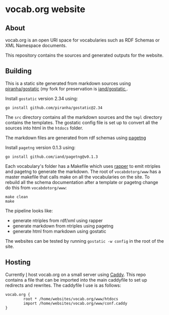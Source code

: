# vocab.org website

## About

vocab.org is an open URI space for vocabularies such as RDF Schemas or XML Namespace documents.

This repository contains the sources and generated outputs for the website. 

## Building

This is a static site generated from markdown sources using [piranha/gostatic](https://github.com/piranha/gostatic) (my fork for preservation is [iand/gostatic](https://github.com/iand/gostatic),.

Install `gostatic` version 2.34 using:

	go install github.com/piranha/gostatic@2.34

The `src` directory contains all the markdown sources and the `tmpl` directory contains the templates. The gostatic config file is set up to convert all the sources into html in the `htdocs` folder.

The markdown files are generated from rdf schemas using [pagetng](http://github.com/iand/pagetng)

Install `pagetng` version 0.1.3 using:

	go install github.com/iand/pagetng@v0.1.3

Each vocabulary's folder has a Makefile which uses [rapper](https://librdf.org/raptor/rapper.html) to emit ntriples and pagetng to generate the markdown. 
The root of `vocabdotorg/www` has a master makefile that calls make on all the vocabularies on the site. 
To rebuild all the schema documentation after a template or pagetng change do this from `vocabdotorg/www`:

```
make clean
make
```

The pipeline looks like:

 - generate ntriples from rdf/xml using rapper
 - generate markdown from ntriples using pagetng
 - generate html from markdown using gostatic

The websites can be tested by running `gostatic -w config` in the root of the site.

## Hosting

Currently [I](https://iandavis.com/) host vocab.org on a small server using [Caddy](https://caddyserver.com/). 
This repo contains a file that can be imported into the main caddyfile to set up redirects and rewrites. The caddyfile I use is as follows:

```
vocab.org {
        root * /home/websites/vocab.org/www/htdocs
        import /home/websites/vocab.org/www/conf.caddy 
}
```

